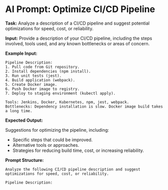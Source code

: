 # AI Prompt: Optimize CI/CD Pipeline

**Task:** Analyze a description of a CI/CD pipeline and suggest potential optimizations for speed, cost, or reliability.

**Input:** Provide a description of your CI/CD pipeline, including the steps involved, tools used, and any known bottlenecks or areas of concern.

**Example Input:**

```
Pipeline Description:
1. Pull code from Git repository.
2. Install dependencies (npm install).
3. Run unit tests (jest).
4. Build application (webpack).
5. Create Docker image.
6. Push Docker image to registry.
7. Deploy to staging environment (kubectl apply).

Tools: Jenkins, Docker, Kubernetes, npm, jest, webpack.
Bottlenecks: Dependency installation is slow. Docker image build takes a long time.
```

**Expected Output:**

Suggestions for optimizing the pipeline, including:
*   Specific steps that could be improved.
*   Alternative tools or approaches.
*   Strategies for reducing build time, cost, or increasing reliability.

**Prompt Structure:**

```
Analyze the following CI/CD pipeline description and suggest optimizations for speed, cost, or reliability.

Pipeline Description:
